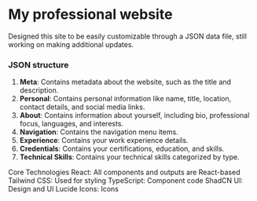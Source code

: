 # My professional website

Designed this site to be easily customizable through a JSON data file, still working on making additional updates.

### JSON structure

1. **Meta**: Contains metadata about the website, such as the title and description.
2. **Personal**: Contains personal information like name, title, location, contact details, and social media links.
3. **About**: Contains information about yourself, including bio, professional focus, languages, and interests.
4. **Navigation**: Contains the navigation menu items.
5. **Experience**: Contains your work experience details.
6. **Credentials**: Contains your certifications, education, and skills.
7. **Technical Skills**: Contains your technical skills categorized by type.

Core Technologies
React: All components and outputs are React-based
Tailwind CSS: Used for styling
TypeScript: Component code
ShadCN UI: Design and UI
Lucide Icons: Icons
